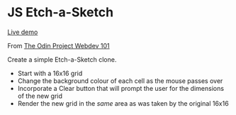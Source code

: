 # JS Etch-a-Sketch

[Live demo](https://cdn.rawgit.com/RossTrang/etch-a-sketch/f7f84edf/index.html)

From [The Odin Project Webdev 101](https://www.theodinproject.com/courses/web-development-101/lessons/etch-a-sketch-project)

Create a simple Etch-a-Sketch clone.
  - Start with a 16x16 grid
  - Change the background colour of each cell as the mouse passes over
  - Incorporate a Clear button that will prompt the user for the dimensions of the new grid
  - Render the new grid in the *same* area as was taken by the original 16x16
